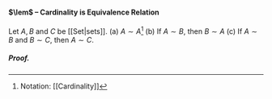 #### $\lem$ – Cardinality is Equivalence Relation
Let $A,B$ and $C$ be [[Set|sets]].
(a) $A\sim A$[^1]
(b) If $A\sim B$, then $B\sim A$
(c) If $A\sim B$ and $B\sim C$, then $A\sim C$.

##### *Proof.*

[^1]: Notation: [[Cardinality]]